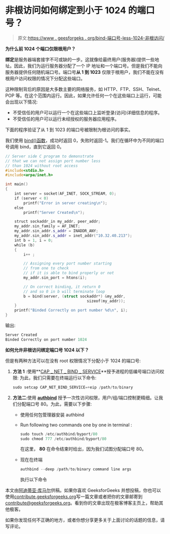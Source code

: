 # 非根访问如何绑定到小于 1024 的端口号？

> 原文:[https://www . geesforgeks . org/bind-端口号-less-1024-非根访问/](https://www.geeksforgeeks.org/bind-port-number-less-1024-non-root-access/)

**为什么前 1024 个端口仅限根用户？**

**绑定**是服务器端套接字不可或缺的一步。这就像给最终用户(服务器)提供一些地址。因此，我们为运行服务器分配了一个 IP 地址和一个端口号。但是我们不能向服务器提供任何随机端口号。端口号**从 1 到 1023** 仅限于根用户，我们不能在没有根用户访问权限的情况下分配这些端口。

这种限制背后的原因是大多数主要的网络服务，如 HTTP、FTP、SSH、Telnet、POP 等。在这个范围内运行。因此，如果允许任何一个在这些端口上运行，可能会出现以下情况:

*   不受信任的用户可以运行一个在这些端口上监听登录(访问)详细信息的程序。
*   不受信任的用户可以运行未经授权的服务器应用程序。

下面的程序验证了从 1 到 1023 的端口号被限制为根访问的事实。

我们使用 [bind()函数](http://man7.org/linux/man-pages/man2/bind.2.html)，成功时返回 0，失败时返回-1。我们在循环中为不同的端口号调用 bind，直到它返回 0。

```cpp
// Server side C program to demonstrate
// that we can not assign port number less
// than 1024 without root access
#include<stdio.h>
#include<arpa/inet.h>

int main()
{
    int server = socket(AF_INET, SOCK_STREAM, 0);
    if (server < 0)
        printf("Error in server creating\n");
    else
        printf("Server Created\n");

    struct sockaddr_in my_addr, peer_addr;
    my_addr.sin_family = AF_INET;
    my_addr.sin_addr.s_addr = INADDR_ANY;
    my_addr.sin_addr.s_addr = inet_addr("10.32.40.213");
    int b = 1, i = 0;
    while (b)
    {
        i++ ;

        // Assigning every port number starting
        // from one to check
        // if it is able to bind properly or not
        my_addr.sin_port = htons(i);

        // On correct binding, it return 0
        // and so 0 in b will terminate loop
        b = bind(server, (struct sockaddr*) &my_addr,
                                    sizeof(my_addr));
    }
    printf("Binded Correctly on port number %d\n", i);
}
```

输出:

```cpp
Server Created
Binded Correctly on port number 1024

```

**如何允许非根访问绑定端口号 1024 以下？**

但是有两种方法可以在没有 root 权限情况下分配小于 1024 的端口号:

1.  **方法 1** :使用**[CAP _ NET _ BIND _ SERVICE](http://man7.org/linux/man-pages/man7/capabilities.7.html)**授予进程的低编号端口访问权限:
    为此，我们只需要在终端运行以下命令:

    ```cpp
    sudo setcap CAP_NET_BIND_SERVICE=+eip /path/to/binary
    ```

2.  **方法二**:使用 **[authbind](https://en.wikipedia.org/wiki/Authbind)** 授予一次性访问权限，用户/组/端口控制更精细。让我们分配端口号 80。为此，需要以下步骤:
    *   使用任何包管理器安装 authbind
    *   Run following two commands one by one in terminal :

        ```cpp
        sudo touch /etc/authbind/byport/80
        sudo chmod 777 /etc/authbind/byport/80
        ```

        在这里， **80** 在命令结束时给出，因为我们试图分配端口号 80。

    *   现在在终端

        ```cpp
        authbind --deep /path/to/binary command line args
        ```

        执行以下命令

本文由[阿迪蒂亚·库马尔](https://www.linkedin.com/in/aditya-kumar-837315100/)供稿。如果你喜欢 GeeksforGeeks 并想投稿，你也可以使用[contribute.geeksforgeeks.org](http://contribute.geeksforgeeks.org)写一篇文章或者把你的文章邮寄到 contribute@geeksforgeeks.org。看到你的文章出现在极客博客主页上，帮助其他极客。

如果你发现任何不正确的地方，或者你想分享更多关于上面讨论的话题的信息，请写评论。